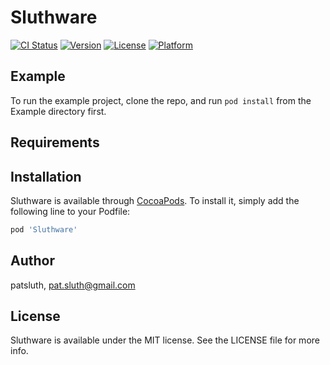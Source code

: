 # Sluthware

[![CI Status](http://img.shields.io/travis/patsluth/Sluthware.svg?style=flat)](https://travis-ci.org/patsluth/Sluthware)
[![Version](https://img.shields.io/cocoapods/v/Sluthware.svg?style=flat)](http://cocoapods.org/pods/Sluthware)
[![License](https://img.shields.io/cocoapods/l/Sluthware.svg?style=flat)](http://cocoapods.org/pods/Sluthware)
[![Platform](https://img.shields.io/cocoapods/p/Sluthware.svg?style=flat)](http://cocoapods.org/pods/Sluthware)

## Example

To run the example project, clone the repo, and run `pod install` from the Example directory first.

## Requirements

## Installation

Sluthware is available through [CocoaPods](http://cocoapods.org). To install
it, simply add the following line to your Podfile:

```ruby
pod 'Sluthware'
```

## Author

patsluth, pat.sluth@gmail.com

## License

Sluthware is available under the MIT license. See the LICENSE file for more info.
